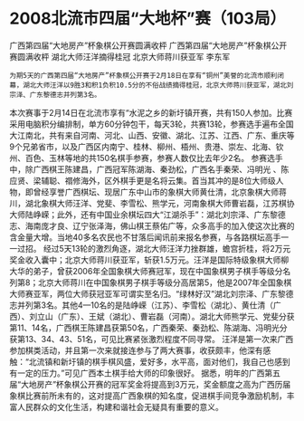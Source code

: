 # 2008北流市四届“大地杯”赛（103局）

广西第四届“大地房产”杯象棋公开赛圆满收枰 
广西第四届“大地房产”杯象棋公开赛圆满收枰
湖北大师汪洋摘得桂冠   北京大师蒋川获亚军
李东军

    为期5天的广西第四届“大地房产”杯象棋公开赛于2月18日在享有“铜州”美誉的北流市顺利闭幕，湖北大师汪洋以9胜3和积1负积10.5分的不俗战绩摘得桂冠，北京大师蒋川获亚军，湖北刘宗泽、广东黎德志并列第3名。
本次赛事于2月14日在北流市享有“水泥之乡的新圩镇开赛，共有150人参加。比赛采用电脑积分编排制，单方60分钟包干，每天3轮，共赛13轮，参赛选手遍布全国大江南北，共有来自河南、河北、山西、安徽、湖北、江苏、江西、广东、重庆等9个兄弟省市，以及广西区内南宁、桂林、柳州、梧州、贵港、崇左、北海、钦州、百色、玉林等地的共150名棋手参赛，参赛人数仅比去年少2名。
参赛选手中，除广西棋王陈建昌，广西冠军陈湖海、秦劲松，广西名手秦荣、冯明光 、陈应贤、梁辅聪、禤修海外，区外棋手更是名将云集。首当其冲的是8位大师级人物，即曾经享誉广西棋坛、现居广东中山市的象棋大师黄仕清，北京象棋大师蒋川，湖北象棋大师汪洋、党斐、李雪松、熊学元，河南象棋大师曹岩磊，江苏棋协大师陆峥嵘；此外，还有中国业余棋坛四大“江湖杀手”：湖北刘宗泽、广东黎德志、海南庞才良、辽宁张泽海，佛山棋王蔡佑广等，众多高手的加入使这次比赛的含金量大增。当地40多名农民也不甘落后闻讯前来报名参赛，与各路棋坛高手一一过招。
经过5天13轮的激烈角逐，湖北大师汪洋力挫群雄，蟾宫折桂，将2万元奖金收入囊中；北京大师蒋川获亚军，斩获1.5万元。汪洋是国际特级象棋大师柳大华的弟子，曾获2006年全国象棋大师赛冠军，现在中国象棋男子棋手等级分名列第8；北京大师蒋川在中国象棋男子棋手等级分高居第5，他是2007年全国象棋大师赛亚军，两位大师获冠亚军可谓实至名归。“绿林好汉”湖北刘宗泽、广东黎德志并列第3名。其他4—10名的是陆峥嵘（江苏）、李雪松（湖北）、黄仕清（广西）、刘立山（广东）、王斌（湖北）、曹岩磊（河南）。湖北大师熊学元、党斐分获第11、14名，广西棋王陈建昌获第50名，广西秦荣、秦劲松、陈湖海、冯明光分获第13、34、43、51名，可见比赛紧张激烈程度不同寻常。
汪洋是第一次来广西参加棋类活动，并且第一次来就接连参与了两大赛事，收获颇丰，他深有感触：“北流镇和新圩镇的棋手棋风盛，爱好多，水平高，面对他们，我自己也感到有一定的压力。”可见广西本土棋手给大师的印象很好。
据悉，明年的广西第五届“大地房产”杯象棋公开赛的冠军奖金将提高到3万元，奖金额度之高为广西历届象棋比赛前所未有的，这对提高广西象棋的知名度，促进棋手间竞争激励机制，丰富人民群众的文化生活，构建和谐社会无疑具有重要的意义。
 
